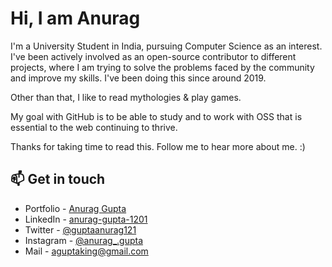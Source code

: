 
# Hi, I am Anurag 

I'm a University Student in India, pursuing Computer Science as an interest. I've been actively involved as an open-source contributor to different projects, where I am trying to solve the problems faced by the community and improve my skills. I've been doing this since around 2019.

Other than that, I like to read mythologies & play games.

My goal with GitHub is to be able to study and to work with OSS that is essential to the web continuing to thrive.

Thanks for taking time to read this. Follow me to hear more about me. :)

## 📫 Get in touch
- Portfolio - [Anurag Gupta](https://gupta-anurag.vercel.app/#/)
- LinkedIn - [anurag-gupta-1201](https://www.linkedin.com/in/anurag-gupta-40912a198/)
- Twitter - [@guptaanurag121](https://twitter.com/guptaanurag121)
- Instagram - [@anurag_.gupta](https://www.instagram.com/anurag_.gupta/)
- Mail - [aguptaking@gmail.com](mailto:aguptaking@gmail.com)

